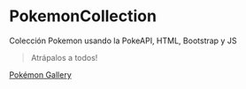 # PokemonCollection

Colección Pokemon usando la PokeAPI, HTML, Bootstrap y JS

> Atrápalos a todos!

[Pokémon Gallery](https://jacieljm.github.io/PokemonCollection/)
